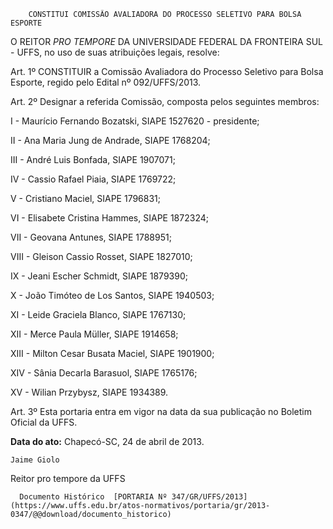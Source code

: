         CONSTITUI COMISSÃO AVALIADORA DO PROCESSO SELETIVO PARA BOLSA ESPORTE  

O REITOR *PRO TEMPORE* DA UNIVERSIDADE FEDERAL DA FRONTEIRA SUL - UFFS, no uso de suas atribuições legais, resolve:

 Art. 1º CONSTITUIR a Comissão Avaliadora do Processo Seletivo para Bolsa Esporte, regido pelo Edital nº 092/UFFS/2013.

 Art. 2º Designar a referida Comissão, composta pelos seguintes membros:

 I - Maurício Fernando Bozatski, SIAPE 1527620 - presidente;

 II - Ana Maria Jung de Andrade, SIAPE 1768204;

 III - André Luis Bonfada, SIAPE 1907071;

 IV - Cassio Rafael Piaia, SIAPE 1769722;

 V - Cristiano Maciel, SIAPE 1796831;

 VI - Elisabete Cristina Hammes, SIAPE 1872324;

 VII - Geovana Antunes, SIAPE 1788951;

 VIII - Gleison Cassio Rosset, SIAPE 1827010;

 IX - Jeani Escher Schmidt, SIAPE 1879390;

 X - João Timóteo de Los Santos, SIAPE 1940503;

 XI - Leide Graciela Blanco, SIAPE 1767130;

 XII - Merce Paula Müller, SIAPE 1914658;

 XIII - Milton Cesar Busata Maciel, SIAPE 1901900;

 XIV - Sânia Decarla Barasuol, SIAPE 1765176;

 XV - Wilian Przybysz, SIAPE 1934389.

 Art. 3º Esta portaria entra em vigor na data da sua publicação no Boletim Oficial da UFFS.

  

   **Data do ato:** Chapecó-SC, 24 de abril de 2013.   
 

    Jaime Giolo   
 Reitor pro tempore da UFFS 

      Documento Histórico  [PORTARIA Nº 347/GR/UFFS/2013](https://www.uffs.edu.br/atos-normativos/portaria/gr/2013-0347/@@download/documento_historico)     
      